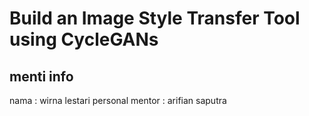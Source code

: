 # Build an Image Style Transfer Tool using CycleGANs 

## menti info
nama : wirna lestari
personal mentor : arifian saputra

